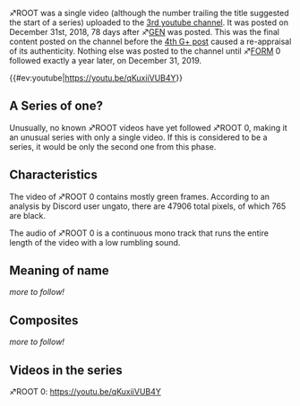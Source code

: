 ♐ROOT was a single video (although the number trailing the title
suggested the start of a series) uploaded to the [3rd youtube channel](3rd_youtube_channel "wikilink"). It was posted on December
31st, 2018, 78 days after ♐[GEN](GEN "wikilink") was posted. This was
the final content posted on the channel before the [4th G+ post](Google_Plus#G.2B_post_4 "wikilink") caused a re-appraisal of its
authenticity. Nothing else was posted to the channel until
♐[FORM](FORM "wikilink") 0 followed exactly a year later, on December
31, 2019.

{{\#ev:youtube|<https://youtu.be/qKuxiiVUB4Y>}}

## A Series of one?

Unusually, no known ♐ROOT videos have yet followed ♐ROOT 0, making it an
unusual series with only a single video. If this is considered to be a
series, it would be only the second one from this phase.

## Characteristics

The video of ♐ROOT 0 contains mostly green frames. According to an
analysis by Discord user ungato, there are 47906 total pixels, of which
765 are black.

The audio of ♐ROOT 0 is a continuous mono track that runs the entire
length of the video with a low rumbling sound.

## Meaning of name

*more to follow\!*

## Composites

*more to follow\!*

## Videos in the series

♐ROOT 0: <https://youtu.be/qKuxiiVUB4Y>
